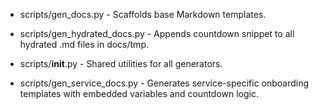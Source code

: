 - scripts/gen_docs.py - Scaffolds base Markdown templates.

- scripts/gen_hydrated_docs.py - Appends countdown snippet to all hydrated .md files in docs/tmp.

- scripts/__init__.py - Shared utilities for all generators.

- scripts/gen_service_docs.py - Generates service-specific onboarding templates with embedded variables and countdown logic.


